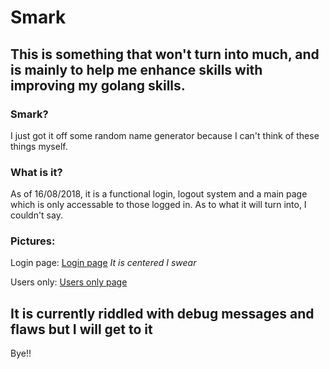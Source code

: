 # Smark
## This is something that won't turn into much, and is mainly to help me enhance skills with improving my golang skills.

### Smark?
I just got it off some random name generator because I can't think of these things myself.

### What is it?
As of 16/08/2018, it is a functional login, logout system and a main page which is only accessable to those logged in.
As to what it will turn into, I couldn't say.

### Pictures: 

Login page: [Login page](https://i.imgur.com/Ri3Y0MB.jpg) *It is centered I swear*

Users only: [Users only page](https://i.imgur.com/64Lrdeu.jpg)

## It is currently riddled with debug messages and flaws but I will get to it
Bye!!